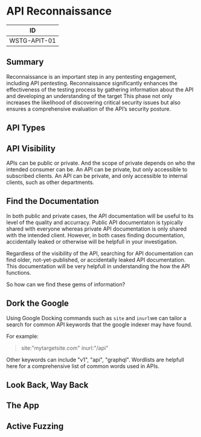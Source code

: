 # API Reconnaissance 

|ID          |
|------------|
|WSTG-APIT-01|

## Summary
Reconnaissance is an important step in any pentesting engagement, including API pentesting. Reconnaissance significantly enhances the effectiveness of the testing process by gathering information about the API and developing an understanding of the target This phase not only increases the likelihood of discovering critical security issues but also ensures a comprehensive evaluation of the API’s security posture.

## API Types

## API Visibility 
APIs can be public or private. And the scope of private depends on who the intended consumer can be. An API can be private, but only accessible to subscribed clients. An API can be private, and only accessible to internal clients, such as other departments. 

## Find the Documentation
In both public and private cases, the API documentation will be useful to its level of the quality and accurracy. Public API documentaton is typically shared with everyone whereas private API documentation is only shared with the intended client. However, in both cases finding documentation, accidentally leaked or otherwise will be helpfull in your investigation.

Regardless of the visibility of the API, searching for API documentation can find older, not-yet-published, or accidentally leaked API documentation. This documentation will be very helpfull in understanding the how the API functions.

So how can we find these gems of information?

## Dork the Google
Using Google Docking commands such as `site` and `inurl`we can tailor a search for common API keywords that the google indexer may have found. 

For example:
> site:"mytargetsite.com" inurl:"/api"

Other keywords can include "v1", "api", "graphql". Wordlists are helpfull here for a comprehensive list of common words used in APIs.


## Look Back, Way Back

## The App

## Active Fuzzing
